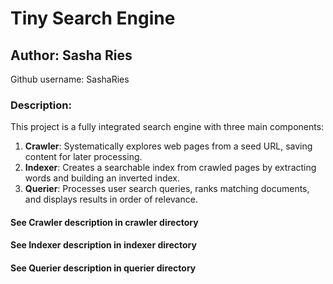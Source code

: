 # Tiny Search Engine
## Author: Sasha Ries 
Github username: SashaRies

### Description:
This project is a fully integrated search engine with three main components:

1. **Crawler**: Systematically explores web pages from a seed URL, saving content for later processing.
2. **Indexer**: Creates a searchable index from crawled pages by extracting words and building an inverted index.
3. **Querier**: Processes user search queries, ranks matching documents, and displays results in order of relevance.

#### See Crawler description in crawler directory
#### See Indexer description in indexer directory
#### See Querier description in querier directory